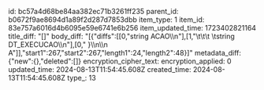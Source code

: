 id: bc57a4d68be84aa382ec71b3261ff235
parent_id: b0672f9ae8694d1a89f2d287d7853dbb
item_type: 1
item_id: 83e757a6016d4b6095e59e6741e6b256
item_updated_time: 1723402821164
title_diff: "[]"
body_diff: "[{\"diffs\":[[0,\"string ACAO\\\n\"],[1,\"\\t\\t\\t \\tstring DT_EXECUCAO\\\n\"],[0,\"    }\\\n\\\n    A\"]],\"start1\":267,\"start2\":267,\"length1\":24,\"length2\":48}]"
metadata_diff: {"new":{},"deleted":[]}
encryption_cipher_text: 
encryption_applied: 0
updated_time: 2024-08-13T11:54:45.608Z
created_time: 2024-08-13T11:54:45.608Z
type_: 13